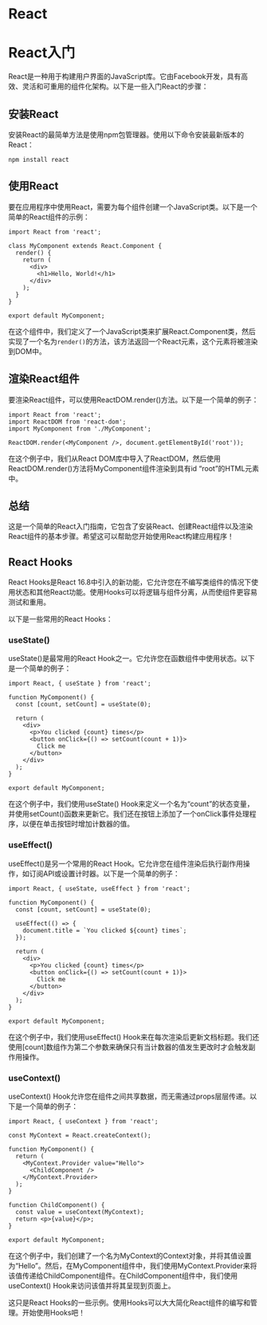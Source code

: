 # React

# React入门

React是一种用于构建用户界面的JavaScript库。它由Facebook开发，具有高效、灵活和可重用的组件化架构。以下是一些入门React的步骤：

## 安装React

安装React的最简单方法是使用npm包管理器。使用以下命令安装最新版本的React：

```
npm install react

```

## 使用React

要在应用程序中使用React，需要为每个组件创建一个JavaScript类。以下是一个简单的React组件的示例：

```
import React from 'react';

class MyComponent extends React.Component {
  render() {
    return (
      <div>
        <h1>Hello, World!</h1>
      </div>
    );
  }
}

export default MyComponent;

```

在这个组件中，我们定义了一个JavaScript类来扩展React.Component类，然后实现了一个名为`render()`的方法，该方法返回一个React元素，这个元素将被渲染到DOM中。

## 渲染React组件

要渲染React组件，可以使用ReactDOM.render()方法。以下是一个简单的例子：

```
import React from 'react';
import ReactDOM from 'react-dom';
import MyComponent from './MyComponent';

ReactDOM.render(<MyComponent />, document.getElementById('root'));

```

在这个例子中，我们从React DOM库中导入了ReactDOM，然后使用ReactDOM.render()方法将MyComponent组件渲染到具有id “root”的HTML元素中。

## 总结

这是一个简单的React入门指南，它包含了安装React、创建React组件以及渲染React组件的基本步骤。希望这可以帮助您开始使用React构建应用程序！

## React Hooks

React Hooks是React 16.8中引入的新功能，它允许您在不编写类组件的情况下使用状态和其他React功能。使用Hooks可以将逻辑与组件分离，从而使组件更容易测试和重用。

以下是一些常用的React Hooks：

### useState()

useState()是最常用的React Hook之一。它允许您在函数组件中使用状态。以下是一个简单的例子：

```
import React, { useState } from 'react';

function MyComponent() {
  const [count, setCount] = useState(0);

  return (
    <div>
      <p>You clicked {count} times</p>
      <button onClick={() => setCount(count + 1)}>
        Click me
      </button>
    </div>
  );
}

export default MyComponent;

```

在这个例子中，我们使用useState() Hook来定义一个名为“count”的状态变量，并使用setCount()函数来更新它。我们还在按钮上添加了一个onClick事件处理程序，以便在单击按钮时增加计数器的值。

### useEffect()

useEffect()是另一个常用的React Hook。它允许您在组件渲染后执行副作用操作，如订阅API或设置计时器。以下是一个简单的例子：

```
import React, { useState, useEffect } from 'react';

function MyComponent() {
  const [count, setCount] = useState(0);

  useEffect(() => {
    document.title = `You clicked ${count} times`;
  });

  return (
    <div>
      <p>You clicked {count} times</p>
      <button onClick={() => setCount(count + 1)}>
        Click me
      </button>
    </div>
  );
}

export default MyComponent;

```

在这个例子中，我们使用useEffect() Hook来在每次渲染后更新文档标题。我们还使用[count]数组作为第二个参数来确保只有当计数器的值发生更改时才会触发副作用操作。

### useContext()

useContext() Hook允许您在组件之间共享数据，而无需通过props层层传递。以下是一个简单的例子：

```
import React, { useContext } from 'react';

const MyContext = React.createContext();

function MyComponent() {
  return (
    <MyContext.Provider value="Hello">
      <ChildComponent />
    </MyContext.Provider>
  );
}

function ChildComponent() {
  const value = useContext(MyContext);
  return <p>{value}</p>;
}

export default MyComponent;

```

在这个例子中，我们创建了一个名为MyContext的Context对象，并将其值设置为“Hello”。然后，在MyComponent组件中，我们使用MyContext.Provider来将该值传递给ChildComponent组件。在ChildComponent组件中，我们使用useContext() Hook来访问该值并将其呈现到页面上。

这只是React Hooks的一些示例。使用Hooks可以大大简化React组件的编写和管理。开始使用Hooks吧！